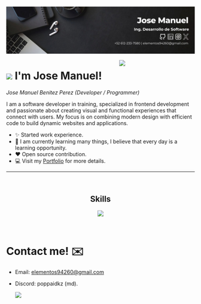 <!--Banner-->
![RespawnPopppaBanner Image](https://github.com/RespawnPoppa/RespawnPoppa/blob/main/Banner%20jm.jpg)

<div>
  <img align="right" width="40%" src="https://owlbertsio-resized.s3.amazonaws.com/Popper.psd.full.png">
</div>


# <img src="https://emojis.slackmojis.com/emojis/images/1531849430/4246/blob-sunglasses.gif?1531849430" width="30"/> I'm Jose Manuel!
*Jose Manuel Benitez Perez (Developer / Programmer)*
<br /> 

         
<p align="left">I am a software developer in training, specialized in frontend development and passionate about creating visual and functional experiences that connect with users. My focus is on combining modern design with efficient code to build dynamic websites and applications.</p>

- ✨ Started work experience.
- 🌱 I am currently learning many things, I believe that every day is a learning opportunity.
- ❤ Open source contribution.
- 💻 Visit my [Portfolio](portfolio-5sx.pages.dev) for more details.

---

<br>

 
<h2 align="center">Skills</h2> 
<p align="center">
  <a href="https://skillicons.dev">
    <img src="https://skillicons.dev/icons?i=html,css,js,react,astro,mysql,figma" />
  </a>
</p>
<br />



# Contact me! ✉️
  
- Email: elementos94260@gmail.com
- Discord: poppaidkz (md).
 
  <a href="https://skillicons.dev">
  <img src="https://skillicons.dev/icons?i=gmail,discord"/>
 </a>
